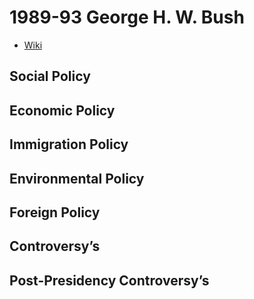 # 1989-93 George H. W. Bush
- [Wiki](https://en.wikipedia.org/wiki/George_H._W._Bush)
## Social Policy

## Economic Policy

## Immigration Policy

## Environmental Policy

## Foreign Policy

## Controversy’s

## Post-Presidency Controversy’s
